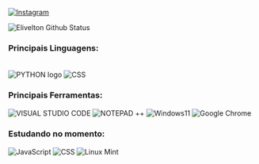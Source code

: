 [![Instagram](https://img.shields.io/badge/Instagram-E4405F?style=for-the-badge&logo=instagram&logoColor=white/)](https://www.instagram.com/elivelton_st/)


![Elivelton Github Status](https://github-readme-stats.vercel.app/api?username=elivelt88&theme=blue-green)


### Principais Linguagens:

<div style="display: inline_block"><br/>
<img src="https://img.shields.io/badge/PYTHON-239120?style=for-the-badge&logo=html5&logoColor=white" alt="PYTHON logo" align="center">
<img src="https://img.shields.io/badge/HTML-239120?style=for-the-badge&logo=html5&logoColor=white" alt="CSS" align="center">

<br>

### Principais Ferramentas:



<img src="https://img.shields.io/badge/Visual_Studio_Code-0078D4?style=for-the-badge&logo=visual%20studio%20code&logoColor=white" alt="VISUAL STUDIO CODE" align="center">

<img src="https://img.shields.io/badge/Notepad++-90E59A.svg?style=for-the-badge&logo=notepad%2B%2B&logoColor=black" alt="NOTEPAD ++" align="center">

<img src="https://img.shields.io/badge/Windows-0078D6?style=for-the-badge&logo=windows&logoColor=white" alt="Windows11" align="center">

<img src="https://img.shields.io/badge/Google_chrome-4285F4?style=for-the-badge&logo=Google-chrome&logoColor=white" alt="Google Chrome" align="center">



<br>

### Estudando no momento:
<img src="https://img.shields.io/badge/JavaScript-F7DF1E?style=for-the-badge&logo=javascript&logoColor=black" alt="JavaScript" align="center">
<img src="https://img.shields.io/badge/CSS3-1572B6?style=for-the-badge&logo=css3&logoColor=white" alt="CSS" align="center">
<img src="https://img.shields.io/badge/Linux_Mint-87CF3E?style=for-the-badge&logo=linux-mint&logoColor=white" alt="Linux Mint" align="center">








</div>
